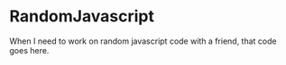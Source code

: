 # RandomJavascript
When I need to work on random javascript code with a friend, that code goes here.

